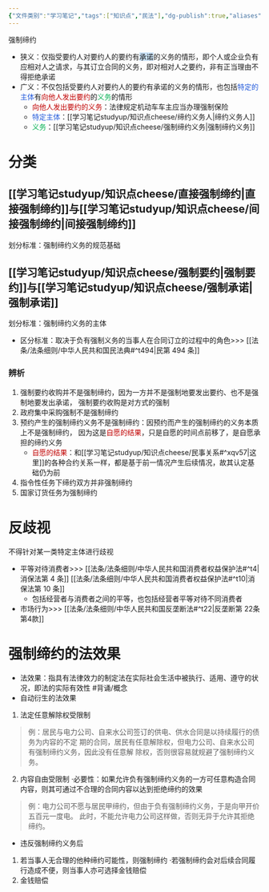 ```yaml
---
{"文件类别":"学习笔记","tags":["知识点","民法"],"dg-publish":true,"aliases":["强制契约","契约强制","契约缔结之强制","强制性合同"],"permalink":"/学习笔记studyup/知识点cheese/强制缔约/","dgPassFrontmatter":true,"created":"2024-07-03T13:14:49.271+08:00","updated":"2024-10-26T17:56:14.999+08:00"}
---
```


强制缔约
- 狭义：仅指受要约人对要约人的要约有<span style="background:rgba(160, 204, 246, 0.55)">承诺</span>的义务的情形，即个人或企业负有应相对人之请求，与其订立合同的义务，即对相对人之要约，非有正当理由不得拒绝承诺
- 广义：不仅包括受要约人对要约人的要约有承诺的义务的情形，也包括<font color="#245bdb">特定的主体</font>有<font color="#c00000">向他人发出要约</font>的<font color="#00b050">义务</font>的情形
	- <font color="#c00000">向他人发出要约的义务</font>：法律规定机动车车主应当办理强制保险
	- <font color="#245bdb">特定主体</font>：[[学习笔记studyup/知识点cheese/缔约义务人\|缔约义务人]]
	- <font color="#00b050">义务</font>：[[学习笔记studyup/知识点cheese/强制缔约义务\|强制缔约义务]]
# 分类
## [[学习笔记studyup/知识点cheese/直接强制缔约\|直接强制缔约]]与[[学习笔记studyup/知识点cheese/间接强制缔约\|间接强制缔约]]
划分标准：强制缔约义务的规范基础
## [[学习笔记studyup/知识点cheese/强制要约\|强制要约]]与[[学习笔记studyup/知识点cheese/强制承诺\|强制承诺]]
划分标准：强制缔约义务的主体
- 区分标准：取决于负有强制义务的当事人在合同订立的过程中的角色>>> [[法条/法条细则/中华人民共和国民法典#^t494\|民第 494 条]]
### 辨析
1. 强制要约收购并不是强制缔约，因为一方并不是强制地要发出要约、也不是强制地要发出承诺， 强制要约收购是对方式的强制
2. 政府集中采购强制不是强制缔约 
3. 预约产生的强制缔约义务不是强制缔约：因预约而产生的强制缔约的义务本质上不是强制缔约， 因为这是<font color="#c00000">自愿的结果</font>，只是自愿的时间点前移了，是自愿承担的缔约义务 
	- <font color="#c00000">自愿的结果</font>：和[[学习笔记studyup/知识点cheese/民事关系#^xqv57\|这里]]的各种合约关系一样，都是基于前一情况产生后续情况，故其认定基础仍为前
4. 指令性任务下缔约双方并非强制缔约
5. 国家订货任务为强制缔约
# 反歧视
不得针对某一类特定主体进行歧视
- 平等对待消费者>>> [[法条/法条细则/中华人民共和国消费者权益保护法#^t4\|消保法第 4 条]] [[法条/法条细则/中华人民共和国消费者权益保护法#^t10\|消保法第 10 条]]
	- 包括经营者与消费者之间的平等，也包括经营者平等对待不同消费者
- 市场行为>>> [[法条/法条细则/中华人民共和国反垄断法#^t22\|反垄断第 22条第4款]]

# 强制缔约的法效果
- 法效果：指具有法律效力的制定法在实际社会生活中被执行、适用、遵守的状况，即法的实际有效性 #背诵/概念 
- 自动衍生的法效果
1. 法定任意解除权受限制
>例：居民与电力公司、自来水公司签订的供电、供水合同是以持续履行的债务为内容的不定 期的合同，居民有任意解除权，但电力公司、自来水公司有强制缔约义务，因此没有任意解 除权，否则很容易就规避了强制缔约义务。
2. 内容自由受限制
·必要性：如果允许负有强制缔约义务的一方可任意构造合同内容，则其可通过不合理的合同内容以达到拒绝缔约的效果
>例：电力公司不愿与居民甲缔约，但由于负有强制缔约义务，于是向甲开价五百元一度电。 此时，不能允许电力公司这样做，否则无异于允许其拒绝缔约。
- 违反强制缔约义务后
1. 若当事人无合理的他种缔约可能性，则强制缔约
·若强制缔约会对后续合同履行造成不便，则当事人亦可选择金钱赔偿
2. 金钱赔偿
